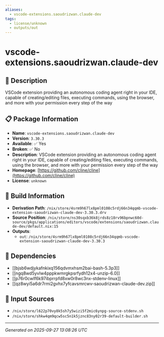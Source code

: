 ```yaml
---
aliases:
  - vscode-extensions.saoudrizwan.claude-dev
tags:
  - license/unknown
  - outputs/out
---
```


# vscode-extensions.saoudrizwan.claude-dev

## 📝 Description

VSCode extension providing an autonomous coding agent right in your IDE, capable of creating/editing files, executing commands, using the browser, and more with your permission every step of the way

## 📋 Package Information

- **Name**: `vscode-extensions.saoudrizwan.claude-dev`
- **Version**: `3.30.3`
- **Available**: ✅ Yes
- **Broken**: ✅ No
- **Description**: VSCode extension providing an autonomous coding agent right in your IDE, capable of creating/editing files, executing commands, using the browser, and more with your permission every step of the way
- **Homepage**: [https://github.com/cline/cline](https://github.com/cline/cline)
- **License**: `unknown`

## 🔧 Build Information

- **Derivation Path**: `/nix/store/4srm9h67lx8pml0108c5rdj66n34qqmb-vscode-extension-saoudrizwan-claude-dev-3.30.3.drv`
- **Source Position**: `/nix/store/ns30sqxb36k8jrds8z18rv96bpnwc60d-source/pkgs/applications/editors/vscode/extensions/saoudrizwan.claude-dev/default.nix:15`
- **Outputs**:
  - `out`:  `/nix/store/4srm9h67lx8pml0108c5rdj66n34qqmb-vscode-extension-saoudrizwan-claude-dev-3.30.3`

## 🔗 Dependencies

- [[bjsb6wdjykafnkixq156qdvmxhsm2bai-bash-5.3p3]]
- [[ngq8wd5yvlw4pppkwmrgkpsrfydh12x4-unzip-6.0]]
- [[p76r0cwlf6k97ibprrpfd8xw0r8wc3nx-stdenv-linux]]
- [[qz8wyi5a6dr7rmi2gvhx7yfcavsmrcwv-saoudrizwan-claude-dev.zip]]

## 📁 Input Sources

- `/nix/store/l622p70vy8k5sh7y5wizi5f2mic6ynpg-source-stdenv.sh`
- `/nix/store/shkw4qm9qcw5sc5n1k5jznc83ny02r39-default-builder.sh`

---
*Generated on 2025-09-27 13:08:26 UTC*
